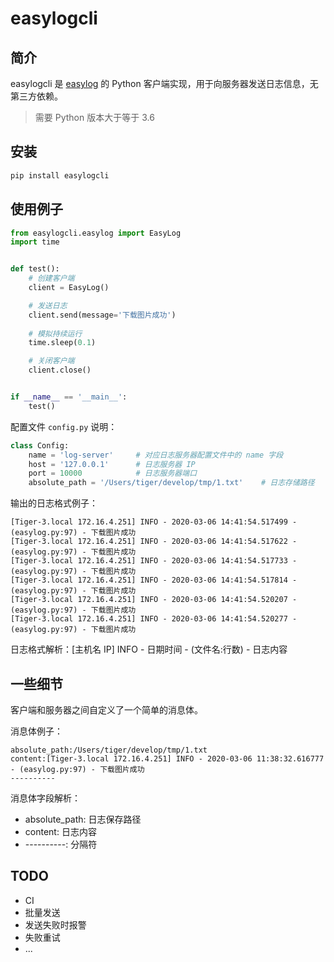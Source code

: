# easylogcli

## 简介

easylogcli 是 [easylog](https://github.com/prprprus/easylog) 的 Python 客户端实现，用于向服务器发送日志信息，无第三方依赖。

> 需要 Python 版本大于等于 3.6

## 安装

```bash
pip install easylogcli
```

## 使用例子

```Python
from easylogcli.easylog import EasyLog
import time


def test():
    # 创建客户端
    client = EasyLog()

    # 发送日志
    client.send(message='下载图片成功')
    
    # 模拟持续运行
    time.sleep(0.1)

    # 关闭客户端
    client.close()


if __name__ == '__main__':
    test()
```

配置文件 `config.py` 说明：

```Python
class Config:
    name = 'log-server'     # 对应日志服务器配置文件中的 name 字段
    host = '127.0.0.1'      # 日志服务器 IP
    port = 10000            # 日志服务器端口
    absolute_path = '/Users/tiger/develop/tmp/1.txt'    # 日志存储路径
```

输出的日志格式例子：

```
[Tiger-3.local 172.16.4.251] INFO - 2020-03-06 14:41:54.517499 - (easylog.py:97) - 下载图片成功
[Tiger-3.local 172.16.4.251] INFO - 2020-03-06 14:41:54.517622 - (easylog.py:97) - 下载图片成功
[Tiger-3.local 172.16.4.251] INFO - 2020-03-06 14:41:54.517733 - (easylog.py:97) - 下载图片成功
[Tiger-3.local 172.16.4.251] INFO - 2020-03-06 14:41:54.517814 - (easylog.py:97) - 下载图片成功
[Tiger-3.local 172.16.4.251] INFO - 2020-03-06 14:41:54.520207 - (easylog.py:97) - 下载图片成功
[Tiger-3.local 172.16.4.251] INFO - 2020-03-06 14:41:54.520277 - (easylog.py:97) - 下载图片成功
```

日志格式解析：[主机名 IP] INFO - 日期时间 - (文件名:行数) - 日志内容

## 一些细节

客户端和服务器之间自定义了一个简单的消息体。

消息体例子：

```
absolute_path:/Users/tiger/develop/tmp/1.txt
content:[Tiger-3.local 172.16.4.251] INFO - 2020-03-06 11:38:32.616777 - (easylog.py:97) - 下载图片成功
----------
```

消息体字段解析：

- absolute_path: 日志保存路径
- content:       日志内容
- ----------:    分隔符

## TODO

- CI
- 批量发送
- 发送失败时报警
- 失败重试
- ...